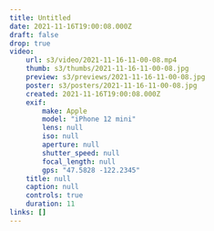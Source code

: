 ```yaml
---
title: Untitled
date: 2021-11-16T19:00:08.000Z
draft: false
drop: true
video:
    url: s3/video/2021-11-16-11-00-08.mp4
    thumb: s3/thumbs/2021-11-16-11-00-08.jpg
    preview: s3/previews/2021-11-16-11-00-08.jpg
    poster: s3/posters/2021-11-16-11-00-08.jpg
    created: 2021-11-16T19:00:08.000Z
    exif:
        make: Apple
        model: "iPhone 12 mini"
        lens: null
        iso: null
        aperture: null
        shutter_speed: null
        focal_length: null
        gps: "47.5828 -122.2345"
    title: null
    caption: null
    controls: true
    duration: 11
links: []
---
```

